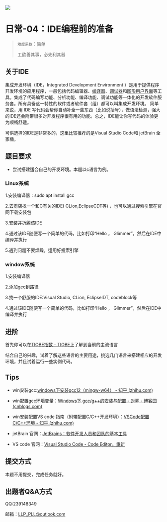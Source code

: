 ![](https://pic.imgdb.cn/item/64cde48a1ddac507ccdd6be8.png)

# 日常-04：IDE编程前的准备

> `难度系数`：简单
>
> 工欲善其事，必先利其器

## 关于IDE

集成开发环境（IDE，Integrated Development Environment ）是用于提供程序开发环境的应用程序，一般包括代码编辑器、[编译器](https://baike.baidu.com/item/编译器/8853067)、[调试器](https://baike.baidu.com/item/调试器/3351943)和[图形用户界面](https://baike.baidu.com/item/图形用户界面/3352324)等工具。集成了代码编写功能、分析功能、编译功能、调试功能等一体化的开发软件服务套。所有具备这一特性的软件或者软件套（组）都可以叫集成开发环境。 简单来说，用 IDE 写代码会帮你自动补全一些东西（比如说括号），做语法检测，强大的IDE还会附带很多对开发程序很有用的功能。总之，IDE能让你写代码的体验更为顺畅舒适。

可供选择的IDE是非常多的，这里比较推荐的是Visual Studio Code和 jetBrain 全家桶。

## 题目要求

* 尝试搭建适合自己的开发环境。本题以c语言为例。

### Linux系统

1.安装编译器：sudo apt install gcc

2.去商店找一个和C有关的IDE( CLion,EclipseCDT等) ，也可以通过搜索引擎在官网下载安装包

3.安装并折腾该IDE

4.通过该IDE随便写一个简单的代码，比如打印“Hello ， Glimmer”，然后在IDE中编译并执行

5.遇到问题不要烦躁，运用好搜索引擎

### window系统

1.安装编译器

2.添加gcc到路径

3.找一个舒服的IDE:Visual Studio, CLion, EclipseIDT, codeblock等

4.通过该IDE随便写一个简单的代码，比如打印“Hello ， Glimmer”，然后在IDE中编译并执行

## 进阶

首先你可以在[TIOBE指数 - TIOBE](https://www.tiobe.com/tiobe-index/)上了解到当前的主流语言

结合自己的兴趣，试着了解这些语言的主要用途，挑选几门语言来搭建相应的开发环境，并且试着运行一些实例代码。

## Tips

* win安装gcc:[windows下安装gcc12（mingw-w64） - 知乎 (zhihu.com)](https://zhuanlan.zhihu.com/p/565370467)

* win配置gcc环境变量：[Windows下 gcc/g++的安装与配置 - 对弈 - 博客园 (cnblogs.com)](https://www.cnblogs.com/fm98/p/11478290.html)

* win安装配置VS code 指南（附带配置C/C++开发环境）：[VSCode配置C/C++环境 - 知乎 (zhihu.com)](https://zhuanlan.zhihu.com/p/87864677)

* jetBrain 官网：[JetBrains：软件开发人员和团队的基本工具](https://www.jetbrains.com/)

* VS code 官网：[Visual Studio Code - Code Editor。重新](https://code.visualstudio.com/)

## 提交方式

本题不用提交，完成任务就好。

## 出题者Q&A方式

QQ:239148349

邮箱：LLP_PLL@outlook.com

